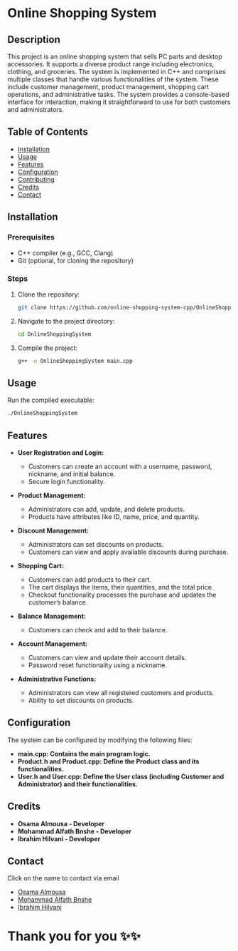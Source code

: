# Online Shopping System

## Description
This project is an online shopping system that sells PC parts and desktop accessories. It supports a diverse product range including electronics, clothing, and groceries. The system is implemented in C++ and comprises multiple classes that handle various functionalities of the system. These include customer management, product management, shopping cart operations, and administrative tasks. The system provides a console-based interface for interaction, making it straightforward to use for both customers and administrators.

## Table of Contents
- [Installation](#installation)
- [Usage](#usage)
- [Features](#features)
- [Configuration](#configuration)
- [Contributing](#contributing)
- [Credits](#credits)
- [Contact](#contact)


## Installation
### Prerequisites
- C++ compiler (e.g., GCC, Clang)
- Git (optional, for cloning the repository)

### Steps
1. Clone the repository:
    ```bash
    git clone https://github.com/online-shopping-system-cpp/OnlineShoppingSystem
    ```
2. Navigate to the project directory:
    ```bash
    cd OnlineShoppingSystem
    ```
3. Compile the project:
    ```bash
    g++ -o OnlineShoppingSystem main.cpp
    ```

## Usage
Run the compiled executable:
```bash
./OnlineShoppingSystem
```

## Features
- **User Registration and Login:**
  - Customers can create an account with a username, password, nickname, and initial balance.
  - Secure login functionality.

- **Product Management:**
  - Administrators can add, update, and delete products.
  - Products have attributes like ID, name, price, and quantity.

- **Discount Management:**
  - Administrators can set discounts on products.
  - Customers can view and apply available discounts during purchase.

- **Shopping Cart:**
  - Customers can add products to their cart.
  - The cart displays the items, their quantities, and the total price.
  - Checkout functionality processes the purchase and updates the customer’s balance.

- **Balance Management:**
  - Customers can check and add to their balance.

- **Account Management:**
  - Customers can view and update their account details.
  - Password reset functionality using a nickname.

- **Administrative Functions:**
  - Administrators can view all registered customers and products.
  - Ability to set discounts on products.

## Configuration
The system can be configured by modifying the following files:

- **main.cpp: Contains the main program logic.**
- **Product.h and Product.cpp: Define the Product class and its functionalities.**
- **User.h and User.cpp: Define the User class (including Customer and Administrator) and their functionalities.**

## Credits
- **Osama Almousa - Developer**
- **Mohammad Alfath Bnshe - Developer**
- **Ibrahim Hilvani - Developer**

## Contact
Click on the name to contact via email 
- [Osama Almousa](osama.almousa@std.hku.edu.tr)
- [Mohammad Alfath Bnshe](malfath.bnshe@std.hku.edu.tr)
- [Ibrahim Hilvani](ibrahim.hilvani@std.hku.edu.tr)

# Thank you for you ✨✨
